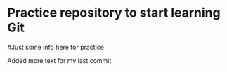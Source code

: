# Practice repository to start learning Git

#Just some info here for practice

Added more text for my last commit
